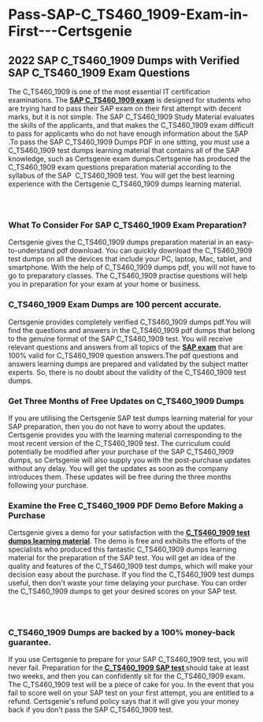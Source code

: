 # Pass-SAP-C_TS460_1909-Exam-in-First---Certsgenie<h2><strong>2022 SAP C_TS460_1909 Dumps with Verified SAP C_TS460_1909 Exam Questions</strong></h2> <p>The C_TS460_1909 is one of the most essential IT certification examinations. The <a href="https://www.certsgenie.com/sap/c_ts460_1909-pdf-dumps"><strong>SAP C_TS460_1909 exam</strong></a> is designed for students who are trying hard to pass their SAP exam on their first attempt with decent marks, but it is not simple. The SAP C_TS460_1909 Study Material evaluates the skills of the applicants, and that makes the C_TS460_1909 exam difficult to pass for applicants who do not have enough information about the SAP .To pass the SAP C_TS460_1909 Dumps PDF in one sitting, you must use a C_TS460_1909 test dumps learning material that contains all of the SAP knowledge, such as Certsgenie exam dumps.Certsgenie has produced the C_TS460_1909 exam questions preparation material according to the syllabus of the SAP &nbsp;C_TS460_1909 test. You will get the best learning experience with the Certsgenie C_TS460_1909 dumps learning material.</p> <p><a href="https://www.certsgenie.com/sap/c_ts460_1909-pdf-dumps" style="display: block; padding: 1em 0; text-align: center; "><img alt="" src="https://blogger.googleusercontent.com/img/b/R29vZ2xl/AVvXsEgO1ePIT5bAw4JCg82qykRc71Xossn_88UmNiMiJgRPCnvDzaKhQmgO2X9bV6TpN9qSYVJJ2MjEumMb0t1ZgyR_gByLqDXQR_FduPn2erzRQTkt1pUFmkY3wfbx5jzrIcOP4S3cxMKHSr0iEiOidKyDYd_7NjYtfgpZ7b1lrGk-ShjLlyfynp8oFM4zYw/s1600/Banner%201.jpg" /></a></p> <h3><strong>What To Consider For SAP C_TS460_1909 Exam Preparation?</strong></h3> <p>Certsgenie gives the C_TS460_1909 dumps preparation material in an easy-to-understand pdf download. You can quickly download the C_TS460_1909 test dumps on all the devices that include your PC, laptop, Mac, tablet, and smartphone. With the help of C_TS460_1909 dumps pdf, you will not have to go to preparatory classes. The C_TS460_1909 practise questions will help you in preparation for your exam at your home or business.</p> <h3><strong>C_TS460_1909 Exam Dumps are 100 percent accurate.</strong></h3> <p>Certsgenie provides completely verified C_TS460_1909 dumps pdf.You will find the questions and answers in the C_TS460_1909 pdf dumps that belong to the genuine format of the SAP C_TS460_1909 test. You will receive relevant questions and answers from all topics of the <a href="https://www.certsgenie.com/sap/c_ts460_1909-pdf-dumps"><strong>SAP exam</strong></a> that are 100% valid for C_TS460_1909 question answers.The pdf questions and answers learning dumps are prepared and validated by the subject matter experts. So, there is no doubt about the validity of the C_TS460_1909 test dumps.</p> <h3><strong>Get Three Months of Free Updates on C_TS460_1909 Dumps</strong></h3> <p>If you are utilising the Certsgenie SAP test dumps learning material for your SAP preparation, then you do not have to worry about the updates. Certsgenie provides you with the learning material corresponding to the most recent version of the C_TS460_1909 test. The curriculum could potentially be modified after your purchase of the SAP C_TS460_1909 dumps, so Certsgenie will also supply you with the post-purchase updates without any delay. You will get the updates as soon as the company introduces them. These updates will be free during the three months following your purchase.</p> <h3><strong>Examine the Free C_TS460_1909 PDF Demo Before Making a Purchase</strong></h3> <p>Certsgenie gives a demo for your satisfaction with the <a href="https://www.certsgenie.com/sap/c_ts460_1909-pdf-dumps"><strong>C_TS460_1909 test dumps learning material</strong></a>. The demo is free and exhibits the efforts of the specialists who produced this fantastic C_TS460_1909 dumps learning material for the preparation of the SAP test. You will get an idea of the quality and features of the C_TS460_1909 test dumps, which will make your decision easy about the purchase. If you find the C_TS460_1909 test dumps useful, then don&#39;t waste your time delaying your purchase. You can order the C_TS460_1909 dumps to get your desired scores on your SAP test.</p> <p><a href="hhttps://www.certsgenie.com/sap/c_ts460_1909-pdf-dumps" style="display: block; padding: 1em 0; text-align: center; "><img alt="" src="https://blogger.googleusercontent.com/img/b/R29vZ2xl/AVvXsEj3zfp26fobfEw_E3FMeUMaFamcWc-bKsu_525WK8ISqDEyAJkPKOLyeqHJzBXVvKwHP0bTNTERYvWWgOzvpG-DuQ_cPnNOJO1bUfVOHhAXJThy7cLobHgRdochHEeovcJnxpqjNiv-FNLMY1glEh7x833Q6cym5o0AmGhO9ufjgwPhihHJ9ovBp-j40g/s1600/banner%202.jpg" /></a></p> <h3><strong>C_TS460_1909 Dumps are backed by a 100% money-back guarantee.</strong></h3> <p>If you use Certsgenie to prepare for your SAP C_TS460_1909 test, you will never fail. Preparation for the<a href="https://www.certsgenie.com/sap/c_ts460_1909-pdf-dumps"><strong> C_TS460_1909 SAP test </strong></a>should take at least two weeks, and then you can confidently sit for the C_TS460_1909 exam. The C_TS460_1909 test will be a piece of cake for you. In the event that you fail to score well on your SAP test on your first attempt, you are entitled to a refund. Certsgenie&#39;s refund policy says that it will give you your money back if you don&#39;t pass the SAP C_TS460_1909 test.</p>
